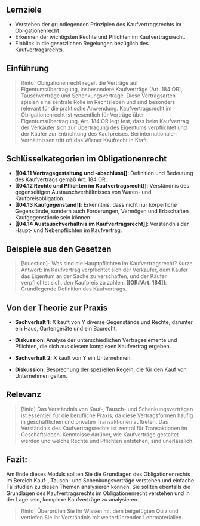 ## Lernziele
- Verstehen der grundlegenden Prinzipien des Kaufvertragsrechts im Obligationenrecht.
- Erkennen der wichtigsten Rechte und Pflichten im Kaufvertragsrecht.
- Einblick in die gesetzlichen Regelungen bezüglich des Kaufvertragsrechts.

## Einführung
>[!info] 
>Obligationenrecht regelt die Verträge auf Eigentumsübertragung, insbesondere Kaufverträge (Art. 184 OR), Tauschverträge und Schenkungsverträge. Diese Vertragsarten spielen eine zentrale Rolle im Rechtsleben und sind besonders relevant für die praktische Anwendung.
>Kaufvertragsrecht im Obligationenrecht ist wesentlich für Verträge über Eigentumsübertragung. Art. 184 OR legt fest, dass beim Kaufvertrag der Verkäufer sich zur Übertragung des Eigentums verpflichtet und der Käufer zur Entrichtung des Kaufpreises. Bei internationalen Verhältnissen tritt oft das Wiener Kaufrecht in Kraft.

## Schlüsselkategorien im Obligationenrecht
- **[[04.11 Vertragsgestaltung und -abschluss]]**: Definition und Bedeutung des Kaufvertrags gemäß Art. 184 OR.
- **[[04.12 Rechte und Pflichten im Kaufvertragsrecht]]**: Verständnis des gegenseitigen Austauschverhältnisses von Waren- und Kaufpreisobligation.
- **[[04.13 Kaufgegenstand]]**: Erkenntnis, dass nicht nur körperliche Gegenstände, sondern auch Forderungen, Vermögen und Erbschaften Kaufgegenstände sein können.
- **[[04.14 Austauschverhältnis im Kaufvertragsrecht]]**: Verständnis der Haupt- und Nebenpflichten im Kaufvertrag.

## Beispiele aus den Gesetzen
>[!question]- Was sind die Hauptpflichten im Kaufvertragsrecht?
>Kurze Antwort: Im Kaufvertrag verpflichtet sich der Verkäufer, dem Käufer das Eigentum an der Sache zu verschaffen, und der Käufer verpflichtet sich, den Kaufpreis zu zahlen.
>**[[OR#Art. 184]]**: Grundlegende Definition des Kaufvertrags.

## Von der Theorie zur Praxis
- **Sachverhalt 1**: X kauft von Y diverse Gegenstände und Rechte, darunter ein Haus, Gartengeräte und ein Baurecht.
- **Diskussion**: Analyse der unterschiedlichen Vertragselemente und Pflichten, die sich aus diesem komplexen Kaufvertrag ergeben.

- **Sachverhalt 2**: X kauft von Y ein Unternehmen.
- **Diskussion**: Besprechung der speziellen Regeln, die für den Kauf von Unternehmen gelten.

## Relevanz
>[!info] 
>Das Verständnis von Kauf-, Tausch- und Schenkungsverträgen ist essentiell für die berufliche Praxis, da diese Vertragsformen häufig in geschäftlichen und privaten Transaktionen auftreten. Das Verständnis des Kaufvertragsrechts ist zentral für Transaktionen im Geschäftsleben. Kenntnisse darüber, wie Kaufverträge gestaltet werden und welche Rechte und Pflichten entstehen, sind unerlässlich.

## Fazit:
Am Ende dieses Moduls sollten Sie die Grundlagen des Obligationenrechts im Bereich Kauf-, Tausch- und Schenkungsverträge verstehen und einfache Fallstudien zu diesen Themen analysieren können. Sie sollten ebenfalls die Grundlagen des Kaufvertragsrechts im Obligationenrecht verstehen und in der Lage sein, komplexe Kaufverträge zu analysieren.
>[!info] 
>Überprüfen Sie Ihr Wissen mit dem beigefügten Quiz und vertiefen Sie Ihr Verständnis mit weiterführenden Lehrmaterialien.